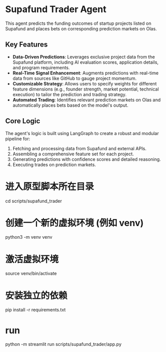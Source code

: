 # Supafund Trader Agent

This agent predicts the funding outcomes of startup projects listed on Supafund and places bets on corresponding prediction markets on Olas.

## Key Features

- **Data-Driven Predictions**: Leverages exclusive project data from the Supafund platform, including AI evaluation scores, application details, and program requirements.
- **Real-Time Signal Enhancement**: Augments predictions with real-time data from sources like GitHub to gauge project momentum.
- **Customizable Strategy**: Allows users to specify weights for different feature dimensions (e.g., founder strength, market potential, technical execution) to tailor the prediction and trading strategy.
- **Automated Trading**: Identifies relevant prediction markets on Olas and automatically places bets based on the model's output.

## Core Logic

The agent's logic is built using LangGraph to create a robust and modular pipeline for:
1.  Fetching and processing data from Supafund and external APIs.
2.  Assembling a comprehensive feature set for each project.
3.  Generating predictions with confidence scores and detailed reasoning.
4.  Executing trades on prediction markets. 

# 进入原型脚本所在目录
cd scripts/supafund_trader

# 创建一个新的虚拟环境 (例如 venv)
python3 -m venv venv

# 激活虚拟环境
source venv/bin/activate

# 安装独立的依赖
pip install -r requirements.txt

# run
python -m streamlit run scripts/supafund_trader/app.py